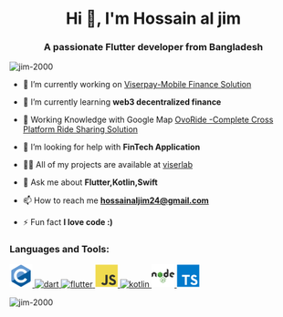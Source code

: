 
<h1 align="center">Hi 👋, I'm Hossain al jim</h1>  
<h3 align="center">A passionate Flutter developer from Bangladesh</h3>  
  
<p align="left"> <img src="https://komarev.com/ghpvc/?username=jim-2000&label=Profile%20views&color=0e75b6&style=flat" alt="jim-2000" /> </p>  
  
- 🔭 I’m currently working on [Viserpay-Mobile Finance Solution](https://codecanyon.net/item/viserpay-complete-mobile-financial-service-mfs/50808290?srsltid=AfmBOoqsXX6rJqlxXt_N5J4hgsLCiBBl8MS1uTVS_RHre72EPvQ6zNyo)  
  
- 🌱 I’m currently learning **web3 decentralized finance**  
  
- 🔭 Working Knowledge with Google Map [OvoRide -Complete Cross Platform Ride Sharing Solution](https://codecanyon.net/item/ovoride-complete-cross-platform-ride-sharing-solution/55665868?s_rank=1)  
  
- 🤝 I’m looking for help with **FinTech Application**  
  
- 👨‍💻 All of my projects are available at [viserlab](viserlab)  
  
- 💬 Ask me about **Flutter,Kotlin,Swift**  
  
- 📫 How to reach me **hossainaljim24@gmail.com**  
  
- ⚡ Fun fact **I love code :)**  
  
 
 
  
<h3 align="left">Languages and Tools:</h3>  
<p align="left"> <a href="https://www.cprogramming.com/" target="_blank" rel="noreferrer"> <img src="https://raw.githubusercontent.com/devicons/devicon/master/icons/c/c-original.svg" alt="c" width="40" height="40"/> </a> <a href="https://dart.dev" target="_blank" rel="noreferrer"> <img src="https://www.vectorlogo.zone/logos/dartlang/dartlang-icon.svg" alt="dart" width="40" height="40"/> </a> <a href="https://flutter.dev" target="_blank" rel="noreferrer"> <img src="https://www.vectorlogo.zone/logos/flutterio/flutterio-icon.svg" alt="flutter" width="40" height="40"/> </a> <a href="https://developer.mozilla.org/en-US/docs/Web/JavaScript" target="_blank" rel="noreferrer"> <img src="https://raw.githubusercontent.com/devicons/devicon/master/icons/javascript/javascript-original.svg" alt="javascript" width="40" height="40"/> </a> <a href="https://kotlinlang.org" target="_blank" rel="noreferrer"> <img src="https://www.vectorlogo.zone/logos/kotlinlang/kotlinlang-icon.svg" alt="kotlin" width="40" height="40"/> </a> <a href="https://nodejs.org" target="_blank" rel="noreferrer"> <img src="https://raw.githubusercontent.com/devicons/devicon/master/icons/nodejs/nodejs-original-wordmark.svg" alt="nodejs" width="40" height="40"/> </a> <a href="https://www.typescriptlang.org/" target="_blank" rel="noreferrer"> <img src="https://raw.githubusercontent.com/devicons/devicon/master/icons/typescript/typescript-original.svg" alt="typescript" width="40" height="40"/> </a> </p>  
  
<p><img align="center" src="https://github-readme-stats.vercel.app/api/top-langs?username=jim-2000&show_icons=true&locale=en&layout=compact" alt="jim-2000" /></p>
